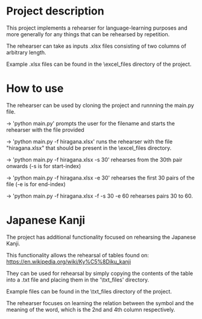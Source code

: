 # Project description

This project implements a rehearser for language-learning purposes and more generally for any things that can be rehearsed by repetition.

The rehearser can take as inputs .xlsx files consisting of two columns of arbitrary length.

Example .xlsx files can be found in the \excel_files directory of the project.


# How to use
The rehearser can be used by cloning the project and runnning the main.py file.


-> 'python main.py' prompts the user for the filename and starts the rehearser with the file provided

-> 'python main.py -f hiragana.xlsx' runs the rehearser with the file "hiragana.xlsx" that should be present in the \excel_files directory.

-> 'python main.py -f hiragana.xlsx -s 30' rehearses from the 30th pair onwards (-s is for start-index)

-> 'python main.py -f hiragana.xlsx -e 30' rehearses the first 30 pairs of the file (-e is for end-index)

-> 'python main.py -f hiragana.xlsx -f -s 30 -e 60 rehearses pairs 30 to 60. 


# Japanese Kanji

The project has additional functionality focused on rehearsing the Japanese Kanji.

This functionality allows the rehearsal of tables found on: https://en.wikipedia.org/wiki/Ky%C5%8Diku_kanji

They can be used for rehearsal by simply copying the contents of the table into a .txt file and placing them in the '\txt_files' directory.

Example files can be found in the \txt_files directory of the project.

The rehearser focuses on learning the relation between the symbol and the meaning of the word, which is the 2nd and 4th column respectively.
